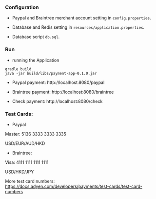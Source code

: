### Configuration

* Paypal and Braintree merchant account setting in ```config.properties```.

* Database and Redis setting in ```resources/application.properties```.

* Database script ```db.sql```.

### Run

* running the Application

```
gradle build
java -jar build/libs/payment-app-0.1.0.jar
```

* Paypal payment: http://localhost:8080/paypal

* Braintree payment: http://localhost:8080/braintree

* Check payment: http://localhost:8080/check


### Test Cards:

* Paypal

Master: 5136 3333 3333 3335

USD/EUR/AUD/HKD

* Braintree:

Visa: 4111 1111 1111 1111

USD/HKD/JPY

More test card numbers: https://docs.adyen.com/developers/payments/test-cards/test-card-numbers
